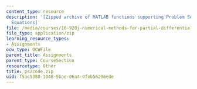 ```yaml
---
content_type: resource
description: '[Zipped archive of MATLAB functions supporting Problem Set 2: Hyperbolic
  Equations]'
file: /media/courses/16-920j-numerical-methods-for-partial-differential-equations-sma-5212-spring-2003/f5ac938010485bae06a40feb56296ede_ps2code.zip
file_type: application/zip
learning_resource_types:
- Assignments
ocw_type: OCWFile
parent_title: Assignments
parent_type: CourseSection
resourcetype: Other
title: ps2code.zip
uid: f5ac9380-1048-5bae-06a4-0feb56296ede
---
```

